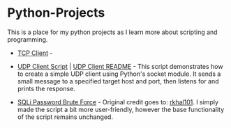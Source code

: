 # Python-Projects
This is a place for my python projects as I learn more about scripting and programming.


  - [TCP Client](https://github.com/MaLsR6053/Python-Projects/blob/main/Python%20TCP%20Client.py) - 
  - [UDP Client Script](https://github.com/MaLsR6053/Python-Projects/blob/main/Python%20UDP%20Client.py) | [UDP Client README](https://github.com/MaLsR6053/Python-Projects/blob/main/Python%20UDP%20Client.py](https://github.com/MaLsR6053/Python-Projects/blob/main/UPD%20Client%20README.md)) - This script demonstrates how to create a simple UDP client using Python's socket module. It sends a small message to a specified target host and port, then listens for and prints the response.
    
  - [SQLi Password Brute Force](https://github.com/MaLsR6053/Python-Projects/blob/main/sqli_lab_password_brute.py) - Original credit goes to: [rkhal101](https://github.com/rkhal101/Web-Security-Academy-Series/blob/main/sql-injection/lab-11/sqli-lab-11.py). I simply made the script a bit more user-friendly, however the base functionality of the script remains unchanged.
